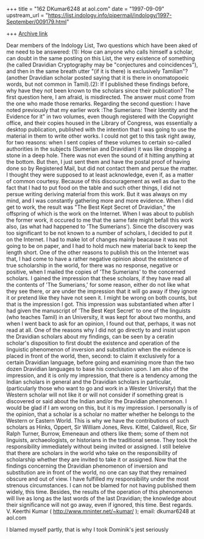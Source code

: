 +++
title = "162 DKumar6248 at aol.com"
date = "1997-09-09"
upstream_url = "https://list.indology.info/pipermail/indology/1997-September/009179.html"

+++
[Archive link](https://list.indology.info/pipermail/indology/1997-September/009179.html)

Dear members of the Indology List,
Two questions which have been aked of me need to be answered: (1): How can
anyone who calls himself a scholar, can doubt in the same posting on this
List, the very existence of something (he called Dravidian Cryptography may
be "conjectures and coincidences"), and then in the same breath utter "(if it
is there) is exclusively Tamilian"? (another Dravidian scholar posted saying
that it is there in onomatopoeic words, but not common in Tamil).(2): If I
published these findings before, why have they not been known to the scholars
since their publication?
The first question here, I am afraid, is misdirected. The answer must come
from the one who made those remarks. Regarding the second question: I have
noted previously that my earlier work :The Sumerians: Their Identity and the
Evidence for it" in two volumes, even though registered with the Copyright
office, and their copies housed in the Library of Congress, was essentially a
desktop publication, published with the intention that I was going to use the
material in them to write other works. I could not get to this task right
away, for two reasons: when I sent copies of these volumes to certain
so-called authorities in the subjects (Sumerian and Dravidian) it was like
dropping a stone in a deep hole. There was not even the sound of it hitting
anything at the bottom. But then, I just sent them and have the postal proof
of having done so by Registered Mail, but did not contact them and persue the
matter. I thought they were supposed to at least acknowledge, even if, as a
matter of common courtesy. 
Because of this discouragement as well as due to the fact that I had to put
food on the table and such other things, I did not persue writing deriving
material from this work. But it was always on my mind, and I was constantly
gathering more and more evidence. When I did get to work, the result was "The
Best Kept Secret of Dravidian," the offspring of which is the work on the
Internet. When I was about to publish the former work, it occured to me that
the same fate might befall this work also, (as what had happened to 'The
Sumerians'). Since  the discovery was too significant to be not known to a
number of scholars, I decided to put it on the Internet. I had to make lot of
changes mainly beacause it was not going to be on paper, and I had to hold
much new material back to keep the length short. One of the other reasons to
publish this on the Internet was that, I had come to have a rather negative
opinion about the existence of true scholarship in the world, for there was
no response, negative or positive, when I mailed the copies of 'The
Sumerians' to the concerned scholars. I gained the impression that these
scholars, if they have read all the contents of 'The Sumerians,' for some
reason, either do not like what they see there, or are under the impression
that it will go away if they ignore it or pretend like they have not seen it.
I might be wrong on both counts, but that is the impression I got. This
impression was substantiated when after I had given the manuscript of 'The
Best Kept Secret' to one of the linguists (who teaches Tamil) in an
University, it was kept for about two months, and when I went back to ask for
an opinion, I found out that, perhaps, it was not read at all. One of the
reasons why I did not go directly to and insist upon the Dravidian scholars
about my findings, can be seen by a ceratin scholar's disposition to first
doubt the existence and operation of the linguistic phenomenon of inversion
and substitution when the evidence is placed in front of the world, then,
second: to claim it exclusively for a certain Dravidian language, before
going and examining more than the two dozen Dravidian languages to base his
conclusion upon. I am also of the impression, and it is only my impression,
that there is a tendency among the Indian scholars in general and the
Dravidian scholars in particular, (particularly those who want to go and work
in a Wester University) that the Western scholar will not like it or will not
consider if something great is discovered or said about the Indian and/or the
Dravidian phenomenon. I would be glad if I am wrong on this, but it is my
impression. I personally is of the opinion, that a scholar is a scholar no
matter whether he belongs to the Western or Eastern World. This is why we
have the contributions of such scholars as Hinks,  Oppert, Sir William Jones,
Revs. Kittel, Caldwell, Rice, Sir Ralph Turner, Burrow, Emeneaun and others
like them; some of them not linguists, archaeologists, or historians in the
traditional sense. They took the responsibility immediately without being
invited or assigned. I still beleive that there are scholars in the world who
take on the responsibility of scholarship whether they are invited to take it
or assigned. Now that the findings concerning the Dravidian phenomenon of
inversion and substitution are in front of the world, no one can say that
they remained obscure and out of view. I have fulfilled my responsibility
under the most strenous circumstances. I can not be blamed for not having
published them widely, this time. Besides, the results of the operation of
this phenomenon will live as long as the last words of the last Dravidian;
the knowledge about their significance will not go away, even if ignored,
this time. Best regards.
V. Keerthi Kumar  ( http://www.mninter.net/~kumar/ );  email:
 dkumar6248 at aol.com



I blamed myself partly, that is why I took Dominik's jest seriously





